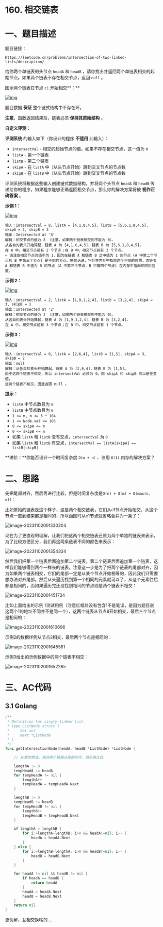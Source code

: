 # 160. 相交链表

# 一、题目描述

题目链接： 

```
https://leetcode.cn/problems/intersection-of-two-linked-lists/description/
```



给你两个单链表的头节点 `headA` 和 `headB` ，请你找出并返回两个单链表相交的起始节点。如果两个链表不存在相交节点，返回 `null` 。

图示两个链表在节点 `c1` 开始相交**：**

[![img](README.assets/160_statement.png)](https://assets.leetcode-cn.com/aliyun-lc-upload/uploads/2018/12/14/160_statement.png)

题目数据 **保证** 整个链式结构中不存在环。

**注意**，函数返回结果后，链表必须 **保持其原始结构** 。

**自定义评测：**

**评测系统** 的输入如下（你设计的程序 **不适用** 此输入）：

- `intersectVal` - 相交的起始节点的值。如果不存在相交节点，这一值为 `0`
- `listA` - 第一个链表
- `listB` - 第二个链表
- `skipA` - 在 `listA` 中（从头节点开始）跳到交叉节点的节点数
- `skipB` - 在 `listB` 中（从头节点开始）跳到交叉节点的节点数

评测系统将根据这些输入创建链式数据结构，并将两个头节点 `headA` 和 `headB` 传递给你的程序。如果程序能够正确返回相交节点，那么你的解决方案将被 **视作正确答案** 。

 

**示例 1：**

[![img](README.assets/160_example_1_1.png)](https://assets.leetcode.com/uploads/2018/12/13/160_example_1.png)

```
输入：intersectVal = 8, listA = [4,1,8,4,5], listB = [5,6,1,8,4,5], skipA = 2, skipB = 3
输出：Intersected at '8'
解释：相交节点的值为 8 （注意，如果两个链表相交则不能为 0）。
从各自的表头开始算起，链表 A 为 [4,1,8,4,5]，链表 B 为 [5,6,1,8,4,5]。
在 A 中，相交节点前有 2 个节点；在 B 中，相交节点前有 3 个节点。
— 请注意相交节点的值不为 1，因为在链表 A 和链表 B 之中值为 1 的节点 (A 中第二个节点和 B 中第三个节点) 是不同的节点。换句话说，它们在内存中指向两个不同的位置，而链表 A 和链表 B 中值为 8 的节点 (A 中第三个节点，B 中第四个节点) 在内存中指向相同的位置。
```

 

**示例 2：**

[![img](README.assets/160_example_2.png)](https://assets.leetcode.com/uploads/2018/12/13/160_example_2.png)

```
输入：intersectVal = 2, listA = [1,9,1,2,4], listB = [3,2,4], skipA = 3, skipB = 1
输出：Intersected at '2'
解释：相交节点的值为 2 （注意，如果两个链表相交则不能为 0）。
从各自的表头开始算起，链表 A 为 [1,9,1,2,4]，链表 B 为 [3,2,4]。
在 A 中，相交节点前有 3 个节点；在 B 中，相交节点前有 1 个节点。
```

**示例 3：**

[![img](README.assets/160_example_3.png)](https://assets.leetcode.com/uploads/2018/12/13/160_example_3.png)

```
输入：intersectVal = 0, listA = [2,6,4], listB = [1,5], skipA = 3, skipB = 2
输出：null
解释：从各自的表头开始算起，链表 A 为 [2,6,4]，链表 B 为 [1,5]。
由于这两个链表不相交，所以 intersectVal 必须为 0，而 skipA 和 skipB 可以是任意值。
这两个链表不相交，因此返回 null 。
```

 

**提示：**

- `listA` 中节点数目为 `m`
- `listB` 中节点数目为 `n`
- `1 <= m, n <= 3 * 104`
- `1 <= Node.val <= 105`
- `0 <= skipA <= m`
- `0 <= skipB <= n`
- 如果 `listA` 和 `listB` 没有交点，`intersectVal` 为 `0`
- 如果 `listA` 和 `listB` 有交点，`intersectVal == listA[skipA] == listB[skipB]`

 

**进阶：**你能否设计一个时间复杂度 `O(m + n)` 、仅用 `O(1)` 内存的解决方案？



# 二、思路

先把尾部对齐，然后再进行比较，但是时间复杂度是`O(n) + O(m) + O(max(n, m))`： 

比如原始的链表是这个样子，这是两个相交链表，它们从c1节点开始相交，从这个节点一直到结束都是相同的，所以画图时从c1节点就省略合并为一条了：

![image-20231102001330204](README.assets/image-20231102001330204.png)

现在为了更直观的理解，让我们把这两个相交链表还原为两个单独的链表来表示，为了比较方便区分，我们再这两条链表不同的颜色来表示：

![image-20231102001354334](README.assets/image-20231102001354334.png)

然后我们把第一个链表后面追加第二个链表，第二个链表后面追加第一个链表，这样我们能够得到两个一样长的链表，注意这一步是为了把两个链表的尾部对齐，因为如果两个链表相交，它们的尾部一定是从某个节点开始相等的，因此我们只需要想办法对齐尾部，然后从头遍历找到第一个相同的元素就可以了，从这个元素往后都是相同的，而如果遍历完还没找到相同的节点则是两个链表不相交： 

![image-20231102001451734](README.assets/image-20231102001451734.png)

比如上面给出的示例 1测试用例（注意红框处没有包含1不是笔误，是因为题目说这两个1的地址不同并不是同一个），这两个链表从节点8开始相交，最后三个节点是相同的：

![image-20231102001610696](README.assets/image-20231102001610696.png)

示例2的数据样例从节点2相交，最后两个节点是相同的：

![image-20231102001645581](README.assets/image-20231102001645581.png)

示例3给出的示例数据中的两个链表不相交：

![image-20231102001652265](README.assets/image-20231102001652265.png)







# 三、AC代码

## 3.1 Golang

```go
/**
 * Definition for singly-linked list.
 * type ListNode struct {
 *     Val int
 *     Next *ListNode
 * }
 */
func getIntersectionNode(headA, headB *ListNode) *ListNode {

    // 朴素的想法，先将两个链表从尾部对齐，然后再比较 

    lengthA := 0 
    tempHeadA := headA 
    for tempHeadA != nil {
        lengthA++ 
        tempHeadA = tempHeadA.Next 
    }

    lengthB := 0 
    tempHeadB := headB 
    for tempHeadB != nil {
        lengthB++ 
        tempHeadB = tempHeadB.Next 
    }

    if lengthA > lengthB {
        for i:=lengthA-lengthB; i>0 && headA!=nil; i-- {
            headA = headA.Next 
        }
    } else {
        for i:=lengthB-lengthA; i>0 && headB!=nil; i-- {
            headB = headB.Next 
        }
    }

    for headA != nil && headB != nil {
        if headA == headB {
            return headA 
        }
        headA = headA.Next 
        headB = headB.Next 
    }
    return nil  
}
```



更优解，互相交换啥的....















